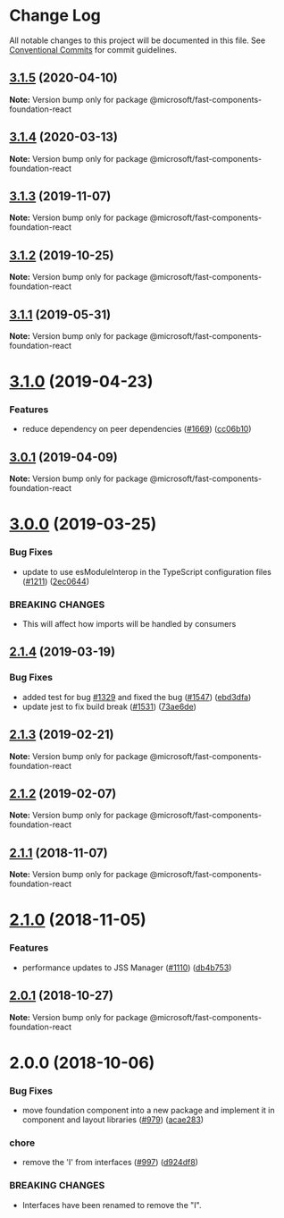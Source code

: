 # Change Log

All notable changes to this project will be documented in this file.
See [Conventional Commits](https://conventionalcommits.org) for commit guidelines.

## [3.1.5](https://github.com/Microsoft/fast-dna/compare/@microsoft/fast-components-foundation-react@3.1.4...@microsoft/fast-components-foundation-react@3.1.5) (2020-04-10)

**Note:** Version bump only for package @microsoft/fast-components-foundation-react





## [3.1.4](https://github.com/Microsoft/fast-dna/compare/@microsoft/fast-components-foundation-react@3.1.3...@microsoft/fast-components-foundation-react@3.1.4) (2020-03-13)

**Note:** Version bump only for package @microsoft/fast-components-foundation-react





## [3.1.3](https://github.com/Microsoft/fast-dna/compare/@microsoft/fast-components-foundation-react@3.1.2...@microsoft/fast-components-foundation-react@3.1.3) (2019-11-07)

**Note:** Version bump only for package @microsoft/fast-components-foundation-react





## [3.1.2](https://github.com/Microsoft/fast-dna/compare/@microsoft/fast-components-foundation-react@3.1.1...@microsoft/fast-components-foundation-react@3.1.2) (2019-10-25)

**Note:** Version bump only for package @microsoft/fast-components-foundation-react





## [3.1.1](https://github.com/Microsoft/fast-dna/compare/@microsoft/fast-components-foundation-react@3.1.0...@microsoft/fast-components-foundation-react@3.1.1) (2019-05-31)

**Note:** Version bump only for package @microsoft/fast-components-foundation-react





# [3.1.0](https://github.com/Microsoft/fast-dna/compare/@microsoft/fast-components-foundation-react@3.0.1...@microsoft/fast-components-foundation-react@3.1.0) (2019-04-23)


### Features

* reduce dependency on peer dependencies ([#1669](https://github.com/Microsoft/fast-dna/issues/1669)) ([cc06b10](https://github.com/Microsoft/fast-dna/commit/cc06b10))





## [3.0.1](https://github.com/Microsoft/fast-dna/compare/@microsoft/fast-components-foundation-react@3.0.0...@microsoft/fast-components-foundation-react@3.0.1) (2019-04-09)

**Note:** Version bump only for package @microsoft/fast-components-foundation-react





# [3.0.0](https://github.com/Microsoft/fast-dna/compare/@microsoft/fast-components-foundation-react@2.1.4...@microsoft/fast-components-foundation-react@3.0.0) (2019-03-25)


### Bug Fixes

* update to use esModuleInterop in the TypeScript configuration files ([#1211](https://github.com/Microsoft/fast-dna/issues/1211)) ([2ec0644](https://github.com/Microsoft/fast-dna/commit/2ec0644))


### BREAKING CHANGES

* This will affect how imports will be handled by
consumers





## [2.1.4](https://github.com/Microsoft/fast-dna/compare/@microsoft/fast-components-foundation-react@2.1.3...@microsoft/fast-components-foundation-react@2.1.4) (2019-03-19)


### Bug Fixes

* added test for bug [#1329](https://github.com/Microsoft/fast-dna/issues/1329) and fixed the bug ([#1547](https://github.com/Microsoft/fast-dna/issues/1547)) ([ebd3dfa](https://github.com/Microsoft/fast-dna/commit/ebd3dfa))
* update jest to fix build break ([#1531](https://github.com/Microsoft/fast-dna/issues/1531)) ([73ae6de](https://github.com/Microsoft/fast-dna/commit/73ae6de))





## [2.1.3](https://github.com/Microsoft/fast-dna/compare/@microsoft/fast-components-foundation-react@2.1.2...@microsoft/fast-components-foundation-react@2.1.3) (2019-02-21)

**Note:** Version bump only for package @microsoft/fast-components-foundation-react





## [2.1.2](https://github.com/Microsoft/fast-dna/compare/@microsoft/fast-components-foundation-react@2.1.1...@microsoft/fast-components-foundation-react@2.1.2) (2019-02-07)

**Note:** Version bump only for package @microsoft/fast-components-foundation-react





## [2.1.1](https://github.com/Microsoft/fast-dna/compare/@microsoft/fast-components-foundation-react@2.1.0...@microsoft/fast-components-foundation-react@2.1.1) (2018-11-07)

**Note:** Version bump only for package @microsoft/fast-components-foundation-react





# [2.1.0](https://github.com/Microsoft/fast-dna/compare/@microsoft/fast-components-foundation-react@2.0.1...@microsoft/fast-components-foundation-react@2.1.0) (2018-11-05)


### Features

* performance updates to JSS Manager ([#1110](https://github.com/Microsoft/fast-dna/issues/1110)) ([db4b753](https://github.com/Microsoft/fast-dna/commit/db4b753))





## [2.0.1](https://github.com/Microsoft/fast-dna/compare/@microsoft/fast-components-foundation-react@2.0.0...@microsoft/fast-components-foundation-react@2.0.1) (2018-10-27)

**Note:** Version bump only for package @microsoft/fast-components-foundation-react





# 2.0.0 (2018-10-06)


### Bug Fixes

* move foundation component into a new package and implement it in component and layout libraries ([#979](https://github.com/Microsoft/fast-dna/issues/979)) ([acae283](https://github.com/Microsoft/fast-dna/commit/acae283))


### chore

* remove the 'I' from interfaces ([#997](https://github.com/Microsoft/fast-dna/issues/997)) ([d924df8](https://github.com/Microsoft/fast-dna/commit/d924df8))


### BREAKING CHANGES

* Interfaces have been renamed to remove the "I".
